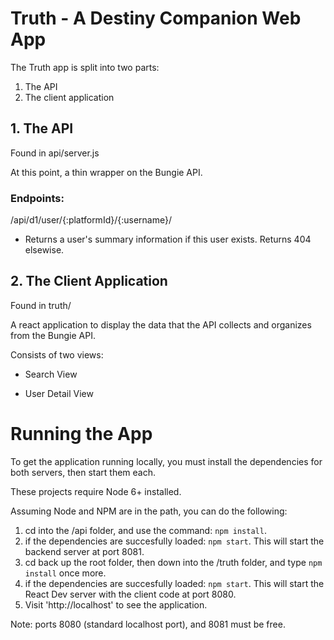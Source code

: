 # Truth - A Destiny Companion Web App

The Truth app is split into two parts: 

1. The API
2. The client application

## 1. The API

Found in api/server.js

At this point, a thin wrapper on the Bungie API.

### Endpoints:
/api/d1/user/{:platformId}/{:username}/
- Returns a user's summary information if this user exists. Returns 404 elsewise.

## 2. The Client Application

Found in truth/

A react application to display the data that the API collects and organizes from the Bungie API.

Consists of two views:

- Search View

- User Detail View

# Running the App
To get the application running locally, you must install the dependencies for both servers, then start them each.

These projects require Node 6+ installed.

Assuming Node and NPM are in the path, you can do the following:

1. cd into the /api folder, and use the command: `npm install`.
2. if the dependencies are succesfully loaded: `npm start`. This will start the backend server at port 8081.
3. cd back up the root folder, then down into the /truth folder, and type `npm install` once more.
4. if the dependencies are succesfully loaded: `npm start`. This will start the React Dev server with the client code at port 8080.
5. Visit 'http://localhost' to see the application. 

Note: ports 8080 (standard localhost port), and 8081 must be free.